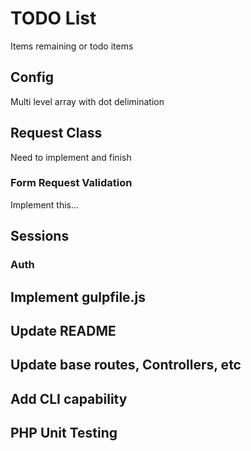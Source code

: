 # TODO List
Items remaining or todo items

## Config
Multi level array with dot delimination

## Request Class
Need to implement and finish

### Form Request Validation
Implement this...

## Sessions

### Auth

## Implement gulpfile.js

## Update README

## Update base routes, Controllers, etc

## Add CLI capability

## PHP Unit Testing
